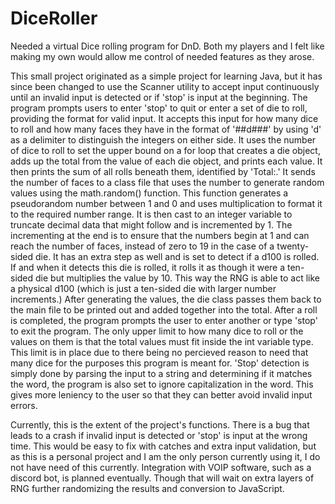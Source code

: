 # DiceRoller
Needed a virtual Dice rolling program for DnD. Both my players and I felt like making my own would allow me control of needed features as they arose.  

This small project originated as a simple project for learning Java, but it has since been changed to use the Scanner utility to accept input continuously until an invalid input is detected or if 'stop' is input at the beginning. The program prompts users to enter 'stop' to quit or enter a set of die to roll, providing the format for valid input. It accepts this input for how many dice to roll and how many faces they have in the format of '##d###' by using 'd' as a delimiter to distinguish the integers on either side. It uses the number of dice to roll to set the upper bound on a for loop that creates a die object, adds up the total from the value of each die object, and prints each value. It then prints the sum of all rolls beneath them, identified by 'Total:.' It sends the number of faces to a class file that uses the number to generate random values using the math.random() function. This function generates a pseudorandom number between 1 and 0 and uses multiplication to format it to the required number range. It is then cast to an integer variable to truncate decimal data that might follow and is incremented by 1. The incrementing at the end is to ensure that the numbers begin at 1 and can reach the number of faces, instead of zero to 19 in the case of a twenty-sided die. It has an extra step as well and is set to detect if a d100 is rolled. If and when it detects this die is rolled, it rolls it as though it were a ten-sided die but multiplies the value by 10. This way the RNG is able to act like a physical d100 (which is just a ten-sided die with larger number increments.) After generating the values, the die class passes them back to the main file to be printed out and added together into the total. After a roll is completed, the program prompts the user to enter another or type 'stop' to exit the program. The only upper limit to how many dice to roll or the values on them is that the total values must fit inside the int variable type. This limit is in place due to there being no percieved reason to need that many dice for the purposes this program is meant for.  'Stop' detection is simply done by parsing the input to a string and determining if it matches the word, the program is also set to ignore capitalization in the word. This gives more leniency to the user so that they can better avoid invalid input errors. 

Currently, this is the extent of the project's functions. There is a bug that leads to a crash if invalid input is detected or 'stop' is input at the wrong time. This would be easy to fix with catches and extra input validation, but as this is a personal project and I am the only person currently using it, I do not have need of this currently. Integration with VOIP software, such as a discord bot, is planned eventually. Though that will wait on extra layers of RNG further randomizing the results and conversion to JavaScript. 
